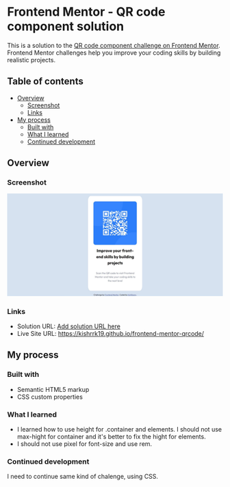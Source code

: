 # Frontend Mentor - QR code component solution

This is a solution to the [QR code component challenge on Frontend Mentor](https://www.frontendmentor.io/challenges/qr-code-component-iux_sIO_H). Frontend Mentor challenges help you improve your coding skills by building realistic projects. 

## Table of contents

- [Overview](#overview)
  - [Screenshot](#screenshot)
  - [Links](#links)
- [My process](#my-process)
  - [Built with](#built-with)
  - [What I learned](#what-i-learned)
  - [Continued development](#continued-development)

## Overview

### Screenshot

![solution screenshot](./images/screenshot-solution.JPG)

### Links

- Solution URL: [Add solution URL here](https://your-solution-url.com)
- Live Site URL: https://kishrrk19.github.io/frontend-mentor-qrcode/

## My process

### Built with

- Semantic HTML5 markup
- CSS custom properties

### What I learned

- I learned how to use height for .container and elements. I should not use max-hight for container and it's better to fix the hight for elements. 
- I should not use pixel for font-size and use rem.

### Continued development

I need to continue same kind of chalenge, using CSS.
